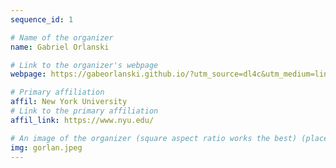 ```yaml
---
sequence_id: 1

# Name of the organizer
name: Gabriel Orlanski

# Link to the organizer's webpage
webpage: https://gabeorlanski.github.io/?utm_source=dl4c&utm_medium=link

# Primary affiliation
affil: New York University
# Link to the primary affiliation
affil_link: https://www.nyu.edu/

# An image of the organizer (square aspect ratio works the best) (place in the `assets/img/organizers` directory)
img: gorlan.jpeg
---
```


